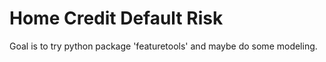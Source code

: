 # Home Credit Default Risk

Goal is to try python package 'featuretools' and maybe do some modeling.
